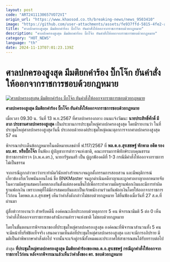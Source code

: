 ```yaml
---
layout: post
code: "ART2411130657VO72VI"
origin_url: "https://www.khaosod.co.th/breaking-news/news_9503410"
image: "https://github.com/user-attachments/assets/fe937ffd-5815-4fe2-ad80-e69108d69679"
title: "ศาลปกครองสูงสุด มีมติยกคำร้อง บิ๊กโจ๊ก ยันคำสั่งให้ออกจากราชการชอบด้วยกฎหมาย"
description: "ศาลปกครองสูงสุด มีมติยกคำร้อง บิ๊กโจ๊ก ยันคำสั่งให้ออกจากราชการชอบด้วยกฎหมาย"
category: "HOT_NEWS"
language: "th"
date: 2024-11-13T07:01:23.139Z
---
```


# ศาลปกครองสูงสุด มีมติยกคำร้อง บิ๊กโจ๊ก ยันคำสั่งให้ออกจากราชการชอบด้วยกฎหมาย

[![ศาลปกครองสูงสุด มีมติยกคำร้อง บิ๊กโจ๊ก ยันคำสั่งให้ออกจากราชการชอบด้วยกฎหมาย](https://www.khaosod.co.th/wpapp/uploads/2024/11/Big-Joke-1.jpg "ศาลปกครองสูงสุด มีมติยกคำร้อง บิ๊กโจ๊ก ยันคำสั่งให้ออกจากราชการชอบด้วยกฎหมาย")](https://www.khaosod.co.th/wpapp/uploads/2024/11/Big-Joke-1.jpg)

**ศาลปกครองสูงสุด มีมติยกคำร้อง บิ๊กโจ๊ก ยันคำสั่งให้ออกจากราชการชอบด้วยกฎหมาย**

เมื่อเวลา 09.30 น. วันที่ 13 พ.ย.2567 ที่ศาลปกครองกลาง ถนนเเจ้งวัฒนะ **นายประสิทธิ์ศักดิ์ มีลาภ ประธานศาลปกครองสูงสุด** เป็นประธานการประชุมใหญ่ศาลปกครองสูงสุด โดยมีรายงานว่า ในที่ประชุมใหญ่ศาลปกครองสูงสุดวันนี้ ประกอบด้วยองค์ประชุมใหญ่คณะตุลาการจากศาลปกครองสูงสุด 57 คน

พิจารณาประเด็นข้อกฎหมายในคดีหมายเลขดำที่ ฟ.117/2567 ที่ **พล.ต.อ.สุรเชชษฐ์ หักพาล อดีต รองผบ.ตร. หรือบิ๊กโจ๊ก** ยื่นฟ้อง ผู้บัญชาการตำรวจแห่งชาติ, คณะกรรมการพิทักษ์ระบบคุณธรรมข้าราชการตำรวจ (ก.พ.ค.ตร.), นายกรัฐมนตรี เป็น ผู้ถูกฟ้องคดีที่ 1-3 กรณีมีคำสั่งให้ออกจากราชการไม่เป็นธรรม

จากกรณีถูกกล่าวหาว่ากระทำผิดวินัยอย่างร้ายแรงจนถูกตั้งกรรมการสอบสวน และมีพฤติการณ์เกี่ยวข้องกับเว็บพนันออนไลน์ ชื่อ BNKMaster จนถูกดำเนินคดีอาญาและถูกศาลอาญาออกหมายจับ ในความผิดฐานสมคบโดยตกลงกันตั้งแต่สองคนขึ้นไปเพื่อกระทำความผิดฐานฟอกเงินและมีการทำผิดฐานฟอกเงิน เพราะเหตุที่ได้มีการสมคบกันและเป็นเจ้าพนักงานร่วมกันฟอกเงินโดยให้ออกจากราชการไว้ก่อน โดยพล.ต.อ.สุรเชษฐ์ เห็นว่าคำสั่งดังกล่าวไม่ชอบด้วยกฎหมาย ได้ยื่นฟ้องเมื่อวันที่ 27 ส.ค.ที่ผ่านมา

ผู้สื่อข่าวรายงานว่า สำหรับคดีนี้ องค์คณะเล็กประกอบด้วยตุลาการ 5 คน พิจารณามีมติ 5 ต่อ 0 เห็นว่าคำสั่งให้ออกจากราชการของสำนักงานตำรวจแห่งชาติ ไม่ชอบด้วยกฎหมาย

โดยในขั้นตอนการพิจารณาของที่ประชุมใหญ่ศาลปกครองสูงสุด องค์คณะที่พิจารณาสำนวนทั้ง 5 คน จะมีหน้าที่บรีฟข้อเท็จจริง เสนอความเห็นต่อที่ประชุมใหญ่ศาลปกครองสูงสุด เเละจะมีการอภิปราย มีมติเป็นคำพิพากษาคำสั่งต่อไป จากนั้นจะแจ้งคู่กรณีทั้งหมดและประกาศให้สาธารณชนได้รับทราบต่อไป

ล่าสุด **ที่ประชุมใหญ่ศาลปกครองสูงสุด มีมติยกคำร้องของพล.ต.อ.สุรเชชษฐ์ กรณีถูกคำสั่งให้ออกจากราชการไว้ก่อน หลังจากพิจารณาแล้วเห็นว่าคำสั่งของ ตร. ชอบด้วยกฎหมาย**